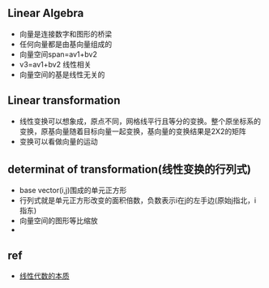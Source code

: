 ## Linear Algebra

+ 向量是连接数字和图形的桥梁
+ 任何向量都是由基向量组成的
+ 向量空间span=av1+bv2
+ v3=av1+bv2 线性相关
+ 向量空间的基是线性无关的


## Linear transformation

+ 线性变换可以想象成，原点不同，网格线平行且等分的变换。整个原坐标系的变换，原基向量随着目标向量一起变换，基向量的变换结果是2X2的矩阵
+ 变换可以看做向量的运动


## determinat of transformation(线性变换的行列式)

+ base vector(i,j)围成的单元正方形
+ 行列式就是单元正方形改变的面积倍数，负数表示i在j的左手边(原始j指北，i指东)
+ 向量空间的图形等比缩放
+


## ref
+ [线性代数的本质](https://www.bilibili.com/video/av6731067)